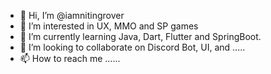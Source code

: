 - 👋 Hi, I’m @iamnitingrover
- 👀 I’m interested in UX, MMO and SP games
- 🌱 I’m currently learning Java, Dart, Flutter and SpringBoot.
- 💞️ I’m looking to collaborate on Discord Bot, UI, and .....
- 📫 How to reach me ......

<!---
iamnitingrover/iamnitingrover is a ✨ special ✨ repository because its `README.md` (this file) appears on your GitHub profile.
You can click the Preview link to take a look at your changes.
--->
